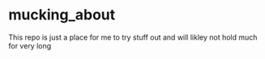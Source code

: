 # mucking_about
This repo is just a place for me to try stuff out and will likley not hold much for very long
